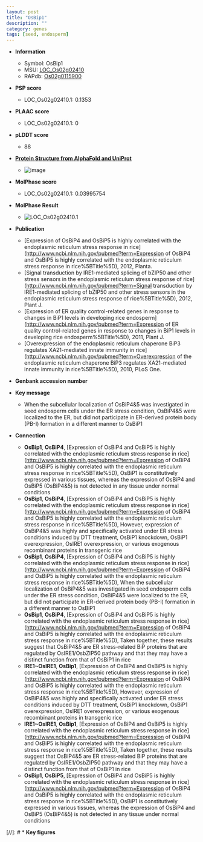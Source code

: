 ```yaml
---
layout: post
title: "OsBip1"
description: ""
category: genes
tags: [seed, endosperm]
---
```


* **Information**  
    + Symbol: OsBip1  
    + MSU: [LOC_Os02g02410](http://rice.plantbiology.msu.edu/cgi-bin/ORF_infopage.cgi?orf=LOC_Os02g02410)  
    + RAPdb: [Os02g0115900](http://rapdb.dna.affrc.go.jp/viewer/gbrowse_details/irgsp1?name=Os02g0115900)  

* **PSP score**  
    + LOC_Os02g02410.1: 0.1353 

* **PLAAC score**  
    + LOC_Os02g02410.1: 0 

* **pLDDT score**
    + 88

* **[Protein Structure from AlphaFold and UniProt](https://www.uniprot.org/uniprotkb/Q6Z7B0/entry#structure)**
    + ![image](https://ricepsp.github.io/images/Q6/AF-Q6Z7B0-F1.png)

* **MolPhase score**
    + LOC_Os02g02410.1: 0.03995754

* **MolPhase Result**
    + ![LOC_Os02g02410.1](https://304243504.github.io/Pictures/LOC_Os02g/LOC_Os02g02410.1.png)

* **Publication**  
    + [Expression of OsBiP4 and OsBiP5 is highly correlated with the endoplasmic reticulum stress response in rice](http://www.ncbi.nlm.nih.gov/pubmed?term=Expression of OsBiP4 and OsBiP5 is highly correlated with the endoplasmic reticulum stress response in rice%5BTitle%5D), 2012, Planta.
    + [Signal transduction by IRE1-mediated splicing of bZIP50 and other stress sensors in the endoplasmic reticulum stress response of rice](http://www.ncbi.nlm.nih.gov/pubmed?term=Signal transduction by IRE1-mediated splicing of bZIP50 and other stress sensors in the endoplasmic reticulum stress response of rice%5BTitle%5D), 2012, Plant J.
    + [Expression of ER quality control-related genes in response to changes in BiP1 levels in developing rice endosperm](http://www.ncbi.nlm.nih.gov/pubmed?term=Expression of ER quality control-related genes in response to changes in BiP1 levels in developing rice endosperm%5BTitle%5D), 2011, Plant J.
    + [Overexpression of the endoplasmic reticulum chaperone BiP3 regulates XA21-mediated innate immunity in rice](http://www.ncbi.nlm.nih.gov/pubmed?term=Overexpression of the endoplasmic reticulum chaperone BiP3 regulates XA21-mediated innate immunity in rice%5BTitle%5D), 2010, PLoS One.

* **Genbank accession number**  

* **Key message**  
    + When the subcellular localization of OsBiP4&5 was investigated in seed endosperm cells under the ER stress condition, OsBiP4&5 were localized to the ER, but did not participate in ER-derived protein body (PB-I) formation in a different manner to OsBiP1

* **Connection**  
    + __OsBip1__, __OsBiP4__, [Expression of OsBiP4 and OsBiP5 is highly correlated with the endoplasmic reticulum stress response in rice](http://www.ncbi.nlm.nih.gov/pubmed?term=Expression of OsBiP4 and OsBiP5 is highly correlated with the endoplasmic reticulum stress response in rice%5BTitle%5D), OsBiP1 is constitutively expressed in various tissues, whereas the expression of OsBiP4 and OsBiP5 (OsBiP4&5) is not detected in any tissue under normal conditions
    + __OsBip1__, __OsBiP4__, [Expression of OsBiP4 and OsBiP5 is highly correlated with the endoplasmic reticulum stress response in rice](http://www.ncbi.nlm.nih.gov/pubmed?term=Expression of OsBiP4 and OsBiP5 is highly correlated with the endoplasmic reticulum stress response in rice%5BTitle%5D), However, expression of OsBiP4&5 was highly and specifically activated under ER stress conditions induced by DTT treatment, OsBiP1 knockdown, OsBiP1 overexpression, OsIRE1 overexpression, or various exogenous recombinant proteins in transgenic rice
    + __OsBip1__, __OsBiP4__, [Expression of OsBiP4 and OsBiP5 is highly correlated with the endoplasmic reticulum stress response in rice](http://www.ncbi.nlm.nih.gov/pubmed?term=Expression of OsBiP4 and OsBiP5 is highly correlated with the endoplasmic reticulum stress response in rice%5BTitle%5D), When the subcellular localization of OsBiP4&5 was investigated in seed endosperm cells under the ER stress condition, OsBiP4&5 were localized to the ER, but did not participate in ER-derived protein body (PB-I) formation in a different manner to OsBiP1
    + __OsBip1__, __OsBiP4__, [Expression of OsBiP4 and OsBiP5 is highly correlated with the endoplasmic reticulum stress response in rice](http://www.ncbi.nlm.nih.gov/pubmed?term=Expression of OsBiP4 and OsBiP5 is highly correlated with the endoplasmic reticulum stress response in rice%5BTitle%5D), Taken together, these results suggest that OsBiP4&5 are ER stress-related BiP proteins that are regulated by OsIRE1/OsbZIP50 pathway and that they may have a distinct function from that of OsBiP1 in rice
    + __IRE1~OsIRE1__, __OsBip1__, [Expression of OsBiP4 and OsBiP5 is highly correlated with the endoplasmic reticulum stress response in rice](http://www.ncbi.nlm.nih.gov/pubmed?term=Expression of OsBiP4 and OsBiP5 is highly correlated with the endoplasmic reticulum stress response in rice%5BTitle%5D), However, expression of OsBiP4&5 was highly and specifically activated under ER stress conditions induced by DTT treatment, OsBiP1 knockdown, OsBiP1 overexpression, OsIRE1 overexpression, or various exogenous recombinant proteins in transgenic rice
    + __IRE1~OsIRE1__, __OsBip1__, [Expression of OsBiP4 and OsBiP5 is highly correlated with the endoplasmic reticulum stress response in rice](http://www.ncbi.nlm.nih.gov/pubmed?term=Expression of OsBiP4 and OsBiP5 is highly correlated with the endoplasmic reticulum stress response in rice%5BTitle%5D), Taken together, these results suggest that OsBiP4&5 are ER stress-related BiP proteins that are regulated by OsIRE1/OsbZIP50 pathway and that they may have a distinct function from that of OsBiP1 in rice
    + __OsBip1__, __OsBiP5__, [Expression of OsBiP4 and OsBiP5 is highly correlated with the endoplasmic reticulum stress response in rice](http://www.ncbi.nlm.nih.gov/pubmed?term=Expression of OsBiP4 and OsBiP5 is highly correlated with the endoplasmic reticulum stress response in rice%5BTitle%5D), OsBiP1 is constitutively expressed in various tissues, whereas the expression of OsBiP4 and OsBiP5 (OsBiP4&5) is not detected in any tissue under normal conditions

[//]: # * **Key figures**  


